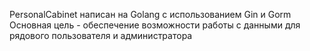 PersonalCabinet написан на Golang с использованием Gin и Gorm 
Основная цель - обеспечение возможности работы с данными для рядового пользователя и администратора 
